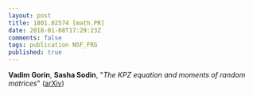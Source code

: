 ```yaml
---
layout: post
title: 1801.02574 [math.PR]
date: 2018-01-08T17:29:23Z
comments: false
tags: publication NSF_FRG
published: true
---
```


<b>Vadim Gorin</b>, <b>Sasha Sodin</b>, "<i>The KPZ equation and moments of random matrices</i>" ([arXiv](http://arxiv.org/abs/1801.02574v1))
